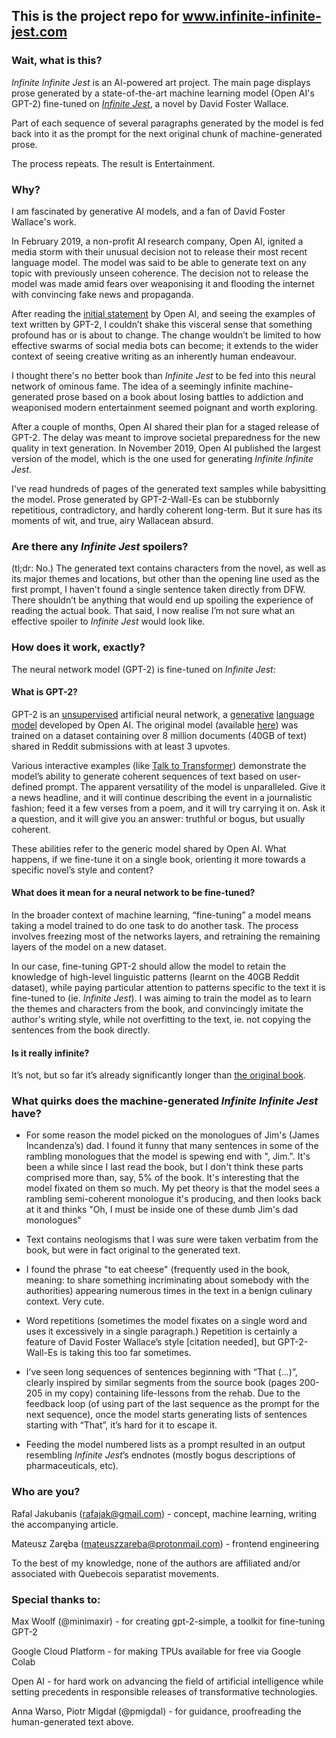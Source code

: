 ## This is the project repo for www.infinite-infinite-jest.com


### Wait, what is this?

_Infinite Infinite Jest_ is an AI-powered art project. The main page displays prose generated by a state-of-the-art machine learning model (Open AI's GPT-2) fine-tuned on [_Infinite Jest_](https://www.goodreads.com/book/show/6759.Infinite_Jest), a novel by David Foster Wallace.

Part of each sequence of several paragraphs generated by the model is fed back into it as the prompt for the next original chunk of machine-generated prose. 

The process repeats. The result is Entertainment.

### Why?

I am fascinated by generative AI models, and a fan of David Foster Wallace's work.

In February 2019, a non-profit AI research company, Open AI, ignited a media storm with their unusual decision not to release their most recent language model. The model was said to be able to generate text on any topic with previously unseen coherence. The decision not to release the model was made amid fears over weaponising it and flooding the internet with convincing fake news and propaganda.

After reading the [initial statement](https://openai.com/blog/better-language-models/) by Open AI, and seeing the examples of text written by GPT-2, I couldn’t shake this visceral sense that something profound has or is about to change. The change wouldn’t be limited to how effective swarms of social media bots can become; it extends to the wider context of seeing creative writing as an inherently human endeavour.

I thought there's no better book than _Infinite Jest_ to be fed into this neural network of ominous fame.  The idea of a seemingly infinite machine-generated prose based on a book about losing battles to addiction and weaponised modern entertainment seemed poignant and worth exploring. 

After a couple of months, Open AI shared their plan for a staged release of GPT-2\. The delay was meant to improve societal preparedness for the new quality in text generation. In November 2019, Open AI published the largest version of the model, which is the one used for generating _Infinite Infinite Jest_.

I've read hundreds of pages of the generated text samples while babysitting the model. Prose generated by GPT-2-Wall-Es can be stubbornly repetitious, contradictory, and hardly coherent long-term. But it sure has its moments of wit, and true, airy Wallacean absurd. 

### Are there any _Infinite Jest_ spoilers?

(tl;dr: No.) The generated text contains characters from the novel, as well as its major themes and locations, but other than the opening line used as the first prompt, I haven't found a single sentence taken directly from DFW. There shouldn’t be anything that would end up spoiling the experience of reading the actual book. That said, I now realise I’m not sure what an effective spoiler to _Infinite Jest_ would look like.

### How does it work, exactly?

The neural network model (GPT-2) is fine-tuned on _Infinite Jest_:

#### What is GPT-2?

GPT-2 is an [unsupervised](https://en.wikipedia.org/wiki/Unsupervised_learning) artificial neural network, a [generative](https://en.wikipedia.org/wiki/Generative_model) [language model](https://en.wikipedia.org/wiki/Language_model) developed by Open AI. The original model (available [here](https://github.com/openai/gpt-2)) was trained on a dataset containing over 8 million documents (40GB of text) shared in Reddit submissions with at least 3 upvotes. 

Various interactive examples (like [Talk to Transformer](https://talktotransformer.com/)) demonstrate the model’s ability to generate coherent sequences of text based on user-defined prompt. The apparent versatility of the model is unparalleled. Give it a news headline, and it will continue describing the event in a journalistic fashion; feed it a few verses from a poem, and it will try carrying it on. Ask it a question, and it will give you an answer: truthful or bogus, but usually coherent. 

These abilities refer to the generic model shared by Open AI.  What happens, if we fine-tune it on a single book, orienting it more towards a specific novel’s style and content?

#### What does it mean for a neural network to be fine-tuned?

In the broader context of machine learning, “fine-tuning” a model means taking a model trained to do one task to do another task. The process involves freezing most of the networks layers, and retraining the remaining layers of the model on a new dataset.

In our case, fine-tuning GPT-2 should allow the model to retain the knowledge of high-level linguistic patterns (learnt on the 40GB Reddit dataset), while paying particular attention to patterns specific to the text it is fine-tuned to (ie. _Infinite Jest_). I was aiming to train the model as to learn the themes and characters from the book, and convincingly imitate the author's writing style, while not overfitting to the text, ie. not copying the sentences from the book directly. 

#### Is it really infinite?

It’s not, but so far it’s already significantly longer than [the original book](https://miro.medium.com/max/474/1*3xbePnUI6DcPEX_mAXbY7Q.jpeg).

### What quirks does the machine-generated _Infinite Infinite Jest_ have?

*   For some reason the model picked on the monologues of Jim's (James Incandenza’s) dad. I found it funny that many sentences in some of the rambling monologues that the model is spewing end with ", Jim.".  It's been a while since I last read the book, but I don't think these parts comprised more than, say, 5% of the book. It's interesting that the model fixated on them so much. My pet theory is that the model sees a rambling semi-coherent monologue it's producing, and then looks back at it and thinks "Oh, I must be inside one of these dumb Jim's dad monologues"

*   Text contains neologisms that I was sure were taken verbatim from the book, but were in fact original to the generated text. 

*   I found the phrase "to eat cheese" (frequently used in the book, meaning: to share something incriminating about somebody with the authorities) appearing numerous times in the text in a benign culinary context. Very cute. 

*   Word repetitions (sometimes the model fixates on a single word and uses it excessively in a single paragraph.) Repetition is certainly a feature of David Foster Wallace’s style [citation needed], but GPT-2-Wall-Es is taking this too far sometimes. 

*   I’ve seen long sequences of sentences beginning with “That (...)”, clearly inspired by similar segments from the source book (pages 200-205 in my copy) containing life-lessons from the rehab. Due to the feedback loop (of using part of the last sequence as the prompt for the next sequence), once the model starts generating lists of sentences starting with “That”, it’s hard for it to escape it.

*   Feeding the model numbered lists as a prompt resulted in an output resembling _Infinite Jest_’s endnotes (mostly bogus descriptions of pharmaceuticals, etc). 

### Who are you?

Rafal Jakubanis ([rafajak@gmail.com](mailto:rafajak@gmail.com)) - concept, machine learning, writing the accompanying article.

Mateusz Zaręba ([mateuszzareba@protonmail.com](mailto:mateuszzareba@protonmail.com)) - frontend engineering

To the best of my knowledge, none of the authors are affiliated and/or associated with Quebecois separatist movements.

### Special thanks to:

Max Woolf (@minimaxir) - for creating gpt-2-simple, a toolkit for fine-tuning GPT-2

Google Cloud Platform - for making TPUs available for free via Google Colab 

Open AI -  for hard work on advancing the field of artificial intelligence while setting precedents in responsible releases of transformative technologies. 

Anna Warso, Piotr Migdał (@pmigdal) - for guidance, proofreading the human-generated text above.
